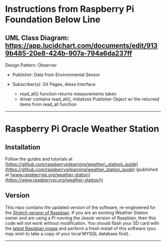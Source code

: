 # Instructions from Raspberry Pi Foundation Below Line

## UML Class Diagram: https://app.lucidchart.com/documents/edit/9139b485-20e8-424b-907a-794a6da237ff

Design Pattern: Observer

 * Publisher: Data from Environmental Sensor
 * Subscriber(s): Git Pages, Alexa Interface

	- read_all() function returns measurements taken
	- driver contains read_all(), initializes Publisher Object w/ the returned items from read_all function

__________________________________________________________________________________________


# Raspberry Pi Oracle Weather Station

## Installation

Follow the guides and tutorials at [https://github.com/raspberrypilearning/weather\_station\_guide](https://github.com/raspberrypilearning/weather_station_guide) (published at [www.raspberrypi.org/weather-station](https://www.raspberrypi.org/weather-station/))

## Version

This repo contains the updated version of the software, re-engineered for the [Stretch version of Raspbian](https://www.raspberrypi.org/blog/raspbian-stretch/). If you are an existing Weather Station owner and are using a Pi running the Jessie version of Raspbian, then this code will not work without modification. You should flash your SD card with the [latest Raspbian image](https://www.raspberrypi.org/downloads/raspbian/) and perform a fresh install of this software (you may wish to take a copy of your local MYSQL database first).

----------
